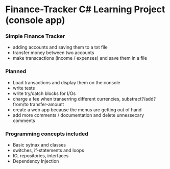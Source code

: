 # Finance-Tracker C# Learning Project (console app)

### Simple Finance Tracker
* adding accounts and saving them to a txt file
* transfer money between two accounts
* make transcactions (income / expenses) and save them in a file

### Planned
* Load transactions and display them on the console
* write tests
* write try/catch blocks for I/Os
* charge a fee when transerring different currencies, substract?/add? from/to transfer-amount
* create a web app because the menus are getting out of hand
* add more comments / documentation and delete unnessecary comments

### Programming concepts included 
* Basic sytnax and classes
* switches, if-statements and loops
* IO, repositories, interfaces
* Dependency Injection
